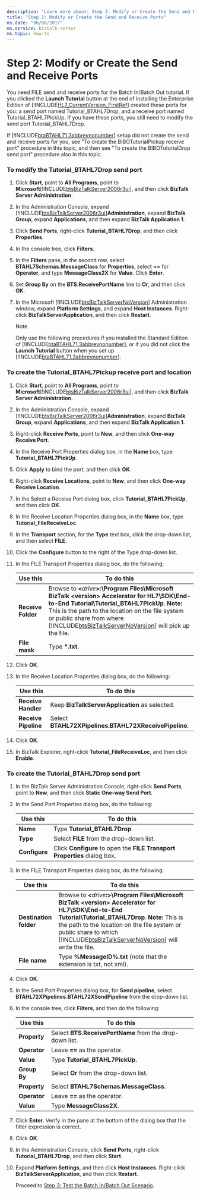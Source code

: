 ```yaml
---
description: "Learn more about: Step 2: Modify or Create the Send and Receive Ports"
title: "Step 2: Modify or Create the Send and Receive Ports"
ms.date: "06/08/2017"
ms.service: biztalk-server
ms.topic: how-to
---
```

# Step 2: Modify or Create the Send and Receive Ports
You need FILE send and receive ports for the Batch In/Batch Out tutorial. If you clicked the **Launch Tutorial** button at the end of installing the Enterprise Edition of [!INCLUDE[HL7_CurrentVersion_FirstRef](../../includes/hl7-currentversion-firstref-md.md)] created these ports for you: a send port named Tutorial_BTAHL7Drop, and a receive port named Tutorial_BTAHL7PickUp. If you have these ports, you still need to modify the send port Tutorial_BTAHL7Drop.  

 If [!INCLUDE[btaBTAHL71.3abbrevnonumber](../../includes/btabtahl71-3abbrevnonumber-md.md)] setup did not create the send and receive ports for you, see "To create the BIBOTutorialPickup receive port" procedure in this topic, and then see "To create the BIBOTutorialDrop send port" procedure also in this topic.  

### To modify the Tutorial_BTAHL7Drop send port  

1. Click **Start**, point to **All Programs**, point to **Microsoft**[!INCLUDE[btsBizTalkServer2006r3ui](../../includes/btsbiztalkserver2006r3ui-md.md)], and then click **BizTalk Server Administration**.  

2. In the Administration Console, expand [!INCLUDE[btsBizTalkServer2006r3ui](../../includes/btsbiztalkserver2006r3ui-md.md)]**Administration**, expand **BizTalk Group**, expand **Applications**, and then expand **BizTalk Application 1**.  

3. Click **Send Ports**, right-click **Tutorial_BTAHL7Drop**, and then click **Properties**.  

4. In the console tree, click **Filters**.  

5. In the **Filters** pane, in the second row, select **BTAHL7Schemas.MessageClass** for **Properties**, select **==** for **Operator**, and type **MessageClass2X** for **Value**. Click **Enter**.  

6. Set **Group By** on the **BTS.ReceivePortName** line to **Or**, and then click **OK**.  

7. In the Microsoft [!INCLUDE[btsBizTalkServerNoVersion](../../includes/btsbiztalkservernoversion-md.md)] Administration window, expand **Platform Settings**, and expand **Host Instances**. Right-click **BizTalkServerApplication**, and then click **Restart**.  

   > [!NOTE]
   >  Only use the following procedures if you installed the Standard Edition of [!INCLUDE[btaBTAHL71.3abbrevnonumber](../../includes/btabtahl71-3abbrevnonumber-md.md)], or if you did not click the **Launch Tutorial** button when you set up [!INCLUDE[btaBTAHL71.3abbrevnonumber](../../includes/btabtahl71-3abbrevnonumber-md.md)].  

### To create the Tutorial_BTAHL7Pickup receive port and location  

1. Click **Start**, point to **All Programs**, point to **Microsoft**[!INCLUDE[btsBizTalkServer2006r3ui](../../includes/btsbiztalkserver2006r3ui-md.md)], and then click **BizTalk Server Administration**.  

2. In the Administration Console, expand [!INCLUDE[btsBizTalkServer2006r3ui](../../includes/btsbiztalkserver2006r3ui-md.md)]**Administration**, expand **BizTalk Group**, expand **Applications**, and then expand **BizTalk Application 1**.  

3. Right-click **Receive Ports**, point to **New**, and then click **One-way Receive Port**.  

4. In the Receive Port Properties dialog box, in the **Name** box, type **Tutorial_BTAHL7PickUp**.  

5. Click **Apply** to bind the port, and then click **OK**.  

6. Right-click **Receive Locations**, point to **New**, and then click **One-way Receive Location**.  

7. In the Select a Receive Port dialog box, click **Tutorial_BTAHL7PickUp**, and then click **OK**.  

8. In the Receive Location Properties dialog box, in the **Name** box, type **Tutorial_FileReceiveLoc**.  

9. In the **Transport** section, for the **Type** text box, click the drop-down list, and then select **FILE**.  

10. Click the **Configure** button to the right of the Type drop-down list.  

11. In the FILE Transport Properties dialog box, do the following:  


    |      Use this      |                                                                                                                                                                         To do this                                                                                                                                                                          |
    |--------------------|-------------------------------------------------------------------------------------------------------------------------------------------------------------------------------------------------------------------------------------------------------------------------------------------------------------------------------------------------------------|
    | **Receive Folder** | Browse to **\<**<em>drive</em>**\>:\Program Files\Microsoft BizTalk \<version\> Accelerator for HL7\SDK\End-to-End Tutorial\Tutorial_BTAHL7PickUp**. **Note:**  This is the path to the location on the file system or public share from where [!INCLUDE[btsBizTalkServerNoVersion](../../includes/btsbiztalkservernoversion-md.md)] will pick up the file. |
    |   **File mask**    |                                                                                                                                                                      Type **\*.txt**.                                                                                                                                                                       |


12. Click **OK**.  

13. In the Receive Location Properties dialog box, do the following:  


    |       Use this       |                      To do this                       |
    |----------------------|-------------------------------------------------------|
    | **Receive Handler**  |    Keep **BizTalkServerApplication** as selected.     |
    | **Receive Pipeline** | Select **BTAHL72XPipelines.BTAHL72XReceivePipeline**. |


14. Click **OK**.  

15. In BizTalk Explorer, right-click **Tutorial_FileReceiveLoc**, and then click **Enable**.  

### To create the Tutorial_BTAHL7Drop send port  

1. In the BizTalk Server Administration Console, right-click **Send Ports**, point to **New**, and then click **Static One-way Send Port**.  

2. In the Send Port Properties dialog box, do the following:  


   |   Use this    |                                To do this                                 |
   |---------------|---------------------------------------------------------------------------|
   |   **Name**    |                       Type **Tutorial_BTAHL7Drop**.                       |
   |   **Type**    |                 Select **FILE** from the drop-down list.                  |
   | **Configure** | Click **Configure** to open the **FILE Transport Properties** dialog box. |


3. In the FILE Transport Properties dialog box, do the following:  


   |        Use this        |                                                                                                                                                                      To do this                                                                                                                                                                       |
   |------------------------|-------------------------------------------------------------------------------------------------------------------------------------------------------------------------------------------------------------------------------------------------------------------------------------------------------------------------------------------------------|
   | **Destination folder** | Browse to **\<**<em>drive</em>**:\>\Program Files\Microsoft BizTalk \<version\> Accelerator for HL7\SDK\End-to-End Tutorial\Tutorial_BTAHL7Drop**. **Note:**  This is the path to the location on the file system or public share to which [!INCLUDE[btsBizTalkServerNoVersion](../../includes/btsbiztalkservernoversion-md.md)] will write the file. |
   |     **File name**      |                                                                                                                                          Type **%MessageID%.txt** (note that the extension is txt, not xml).                                                                                                                                          |


4. Click **OK**.  

5. In the Send Port Properties dialog box, for **Send pipeline**, select **BTAHL72XPipelines.BTAHL72XSendPipeline** from the drop-down list.  

6. In the console tree, click **Filters**, and then do the following:  


   |   Use this   |                       To do this                        |
   |--------------|---------------------------------------------------------|
   | **Property** | Select **BTS.ReceivePortName** from the drop-down list. |
   | **Operator** |              Leave **==** as the operator.              |
   |  **Value**   |             Type **Tutorial_BTAHL7PickUp**.             |
   | **Group By** |         Select **Or** from the drop-down list.          |
   | **Property** |         Select **BTAHL7Schemas.MessageClass**.          |
   | **Operator** |              Leave **==** as the operator.              |
   |  **Value**   |                Type **MessageClass2X**.                 |


7. Click **Enter**. Verify in the pane at the bottom of the dialog box that the filter expression is correct.  

8. Click **OK**.  

9. In the Administration Console, click **Send Ports**, right-click **Tutorial_BTAHL7Drop**, and then click **Start**.  

10. Expand **Platform Settings**, and then click **Host Instances**. Right-click **BizTalkServerApplication**, and then click **Restart**.  

    Proceed to [Step 3: Test the Batch In/Batch Out Scenario](../../adapters-and-accelerators/accelerator-hl7/step-3-test-the-batch-in-batch-out-scenario.md).
